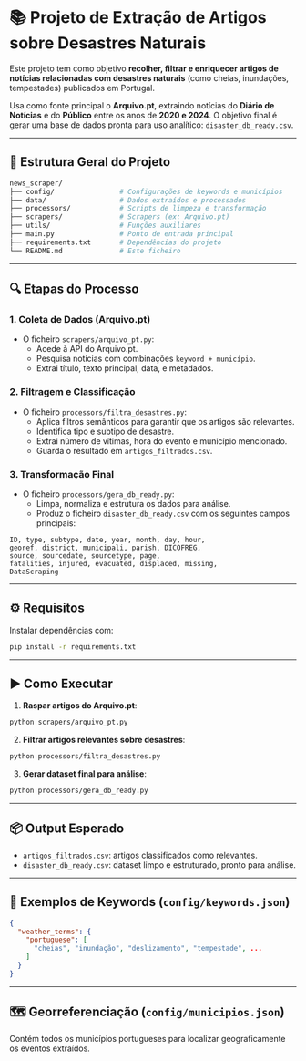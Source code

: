 # 📚 Projeto de Extração de Artigos sobre Desastres Naturais

Este projeto tem como objetivo **recolher, filtrar e enriquecer artigos de notícias relacionadas com desastres naturais** (como cheias, inundações, tempestades) publicados em Portugal.

Usa como fonte principal o **Arquivo.pt**, extraindo notícias do **Diário de Notícias** e do **Público** entre os anos de **2020 e 2024**. O objetivo final é gerar uma base de dados pronta para uso analítico: `disaster_db_ready.csv`.

---

## 🧩 Estrutura Geral do Projeto

```bash
news_scraper/
├── config/                # Configurações de keywords e municípios
├── data/                  # Dados extraídos e processados
├── processors/            # Scripts de limpeza e transformação
├── scrapers/              # Scrapers (ex: Arquivo.pt)
├── utils/                 # Funções auxiliares
├── main.py                # Ponto de entrada principal
├── requirements.txt       # Dependências do projeto
└── README.md              # Este ficheiro
```

---

## 🔍 Etapas do Processo

### 1. **Coleta de Dados (Arquivo.pt)**

- O ficheiro `scrapers/arquivo_pt.py`:
  - Acede à API do Arquivo.pt.
  - Pesquisa notícias com combinações `keyword + município`.
  - Extrai título, texto principal, data, e metadados.

### 2. **Filtragem e Classificação**

- O ficheiro `processors/filtra_desastres.py`:
  - Aplica filtros semânticos para garantir que os artigos são relevantes.
  - Identifica tipo e subtipo de desastre.
  - Extrai número de vítimas, hora do evento e município mencionado.
  - Guarda o resultado em `artigos_filtrados.csv`.

### 3. **Transformação Final**

- O ficheiro `processors/gera_db_ready.py`:
  - Limpa, normaliza e estrutura os dados para análise.
  - Produz o ficheiro `disaster_db_ready.csv` com os seguintes campos principais:

```csv
ID, type, subtype, date, year, month, day, hour,
georef, district, municipali, parish, DICOFREG,
source, sourcedate, sourcetype, page,
fatalities, injured, evacuated, displaced, missing,
DataScraping
```

---

## ⚙️ Requisitos

Instalar dependências com:

```bash
pip install -r requirements.txt
```

---

## ▶️ Como Executar

1. **Raspar artigos do Arquivo.pt**:

```bash
python scrapers/arquivo_pt.py
```

2. **Filtrar artigos relevantes sobre desastres**:

```bash
python processors/filtra_desastres.py
```

3. **Gerar dataset final para análise**:

```bash
python processors/gera_db_ready.py
```

---

## 📦 Output Esperado

- `artigos_filtrados.csv`: artigos classificados como relevantes.
- `disaster_db_ready.csv`: dataset limpo e estruturado, pronto para análise.

---

## 🧠 Exemplos de Keywords (`config/keywords.json`)

```json
{
  "weather_terms": {
    "portuguese": [
      "cheias", "inundação", "deslizamento", "tempestade", ...
    ]
  }
}
```

---

## 🗺️ Georreferenciação (`config/municipios.json`)

Contém todos os municípios portugueses para localizar geograficamente os eventos extraídos.


